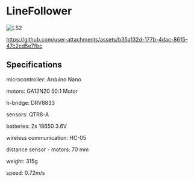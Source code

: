 # LineFollower

![LS2](https://github.com/user-attachments/assets/f6b1eb4a-91e0-4a48-bf10-57ccd2c71b92)

https://github.com/user-attachments/assets/b35a132d-177b-4dac-8615-47c2cd5e7fbc


  
## Specifications

microcontroller: Arduino Nano
 
motors: GA12N20 50:1 Motor

h-bridge: DRV8833

sensors: QTR8-A

batteries: 2x 18650 3.6V

wireless communication: HC-05

distance sensor - motors: 70 mm

weight: 315g

speed: 0.72m/s

